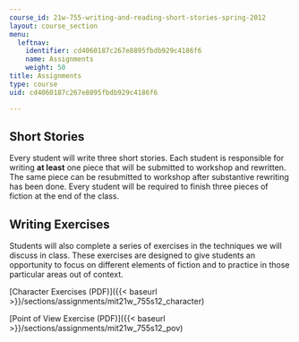 ```yaml
---
course_id: 21w-755-writing-and-reading-short-stories-spring-2012
layout: course_section
menu:
  leftnav:
    identifier: cd4060187c267e8895fbdb929c4186f6
    name: Assignments
    weight: 50
title: Assignments
type: course
uid: cd4060187c267e8895fbdb929c4186f6

---
```


Short Stories
-------------

Every student will write three short stories. Each student is responsible for writing **at least** one piece that will be submitted to workshop and rewritten. The same piece can be resubmitted to workshop after substantive rewriting has been done. Every student will be required to finish three pieces of fiction at the end of the class.

Writing Exercises
-----------------

Students will also complete a series of exercises in the techniques we will discuss in class. These exercises are designed to give students an opportunity to focus on different elements of fiction and to practice in those particular areas out of context.

[Character Exercises (PDF)]({{< baseurl >}}/sections/assignments/mit21w_755s12_character)

[Point of View Exercise (PDF)]({{< baseurl >}}/sections/assignments/mit21w_755s12_pov)
